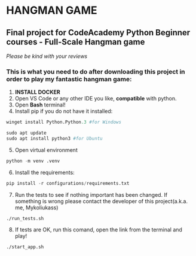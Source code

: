 # HANGMAN GAME

## Final project for CodeAcademy Python Beginner courses - Full-Scale Hangman game

_Please be kind with your reviews_

### This is what you need to do after downloading this project in order to play my fantastic hangman game:

1. **INSTALL DOCKER**
2. Open VS Code or any other IDE you like, **compatible** with python.
3. Open **Bash** terminal!
4. Install pip if you do not have it installed:

```python
winget install Python.Python.3 #for Windows
```

```python
sudo apt update
sudo apt install python3 #for Ubuntu
```

5. Open virtual environment

```python
python -m venv .venv
```

6. Install the requirements:

```python
pip install -r configurations/requirements.txt
```

7. Run the tests to see if nothing important has been changed. If something is wrong please contact the developer of this project(a.k.a. me, Mykoliukass)

```shell
./run_tests.sh
```

8. If tests are OK, run this comand, open the link from the terminal and play!

```shell
./start_app.sh
```
